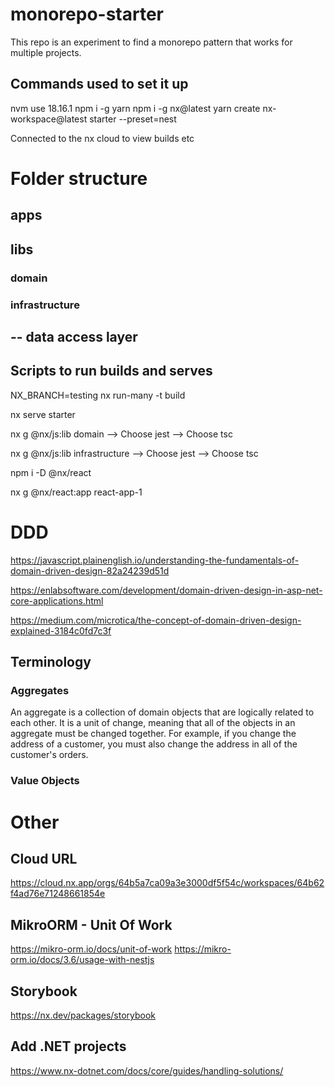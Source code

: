 # monorepo-starter

This repo is an experiment to find a monorepo pattern that works for multiple projects.

## Commands used to set it up

nvm use 18.16.1
npm i -g yarn
npm i -g nx@latest
yarn create nx-workspace@latest starter --preset=nest

Connected to the nx cloud to view builds etc

# Folder structure

## apps

## libs

### domain

### infrastructure

## -- data access layer

## Scripts to run builds and serves

NX_BRANCH=testing nx run-many -t build

nx serve starter

nx g @nx/js:lib domain
--> Choose jest
--> Choose tsc

nx g @nx/js:lib infrastructure
--> Choose jest
--> Choose tsc

npm i -D @nx/react

nx g @nx/react:app react-app-1

# DDD

https://javascript.plainenglish.io/understanding-the-fundamentals-of-domain-driven-design-82a24239d51d

https://enlabsoftware.com/development/domain-driven-design-in-asp-net-core-applications.html

https://medium.com/microtica/the-concept-of-domain-driven-design-explained-3184c0fd7c3f

## Terminology

### Aggregates

An aggregate is a collection of domain objects that are logically related to each other. It is a unit of change, meaning that all of the objects in an aggregate must be changed together. For example, if you change the address of a customer, you must also change the address in all of the customer's orders.

### Value Objects

# Other

## Cloud URL

https://cloud.nx.app/orgs/64b5a7ca09a3e3000df5f54c/workspaces/64b62f4ad76e71248661854e

## MikroORM - Unit Of Work

https://mikro-orm.io/docs/unit-of-work
https://mikro-orm.io/docs/3.6/usage-with-nestjs

## Storybook

https://nx.dev/packages/storybook

## Add .NET projects

https://www.nx-dotnet.com/docs/core/guides/handling-solutions/
